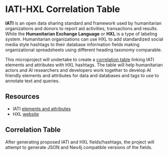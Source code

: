 # IATI-HXL Correlation Table

**IATI** is an open data sharing standard and framework used by humanitarian organizations and donors to report aid activities, transactions and results. While the **Humanitarian Exchange Language** or **HXL** is a type of labeling system. Humanitarian organizations can use HXL to add standardized social media style hashtags to their database information fields making organizational spreadsheets using different heading taxonomy comparable.

This microproject will undertake to create a [correlation table](https://github.com/Humanitarian-AI/IATI-HXL/blob/master/IATI-HXL-Correlation.csv) linking IATI elements and attributes with HXL hashtags. The table will help humanitarian actors and AI researchers and developers work together to develop AI friendly elements and attributes for data and databases and tags to use to annotate text and queries.

## Resources

* IATI [elements and attributes](http://reference.iatistandard.org/203/activity-standard/summary-table/)
* HXL [website](http://hxlstandard.org)

## Correlation Table

After generating proposed IATI and HXL fields/hashtags, the project will attempt to generate JSON and Neo4j compatible versions of the fields.
